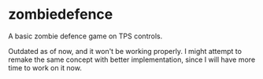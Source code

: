 # zombiedefence
 A basic zombie defence game on TPS controls.

 Outdated as of now, and it won't be working properly. I might attempt to remake the same concept with better implementation, since I will have more time to work on it now.
